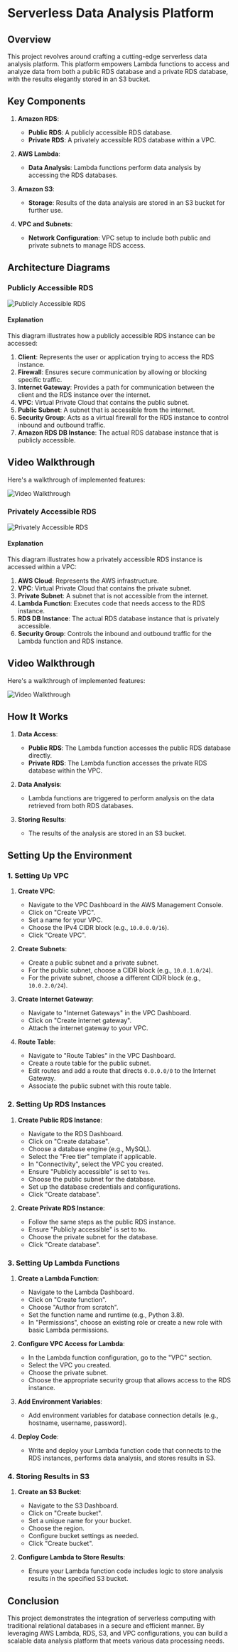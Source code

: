 # Serverless Data Analysis Platform

## Overview

This project revolves around crafting a cutting-edge serverless data analysis platform. This platform empowers Lambda functions to access and analyze data from both a public RDS database and a private RDS database, with the results elegantly stored in an S3 bucket.

## Key Components

1. **Amazon RDS**:
   - **Public RDS**: A publicly accessible RDS database.
   - **Private RDS**: A privately accessible RDS database within a VPC.

2. **AWS Lambda**:
   - **Data Analysis**: Lambda functions perform data analysis by accessing the RDS databases.

3. **Amazon S3**:
   - **Storage**: Results of the data analysis are stored in an S3 bucket for further use.

4. **VPC and Subnets**:
   - **Network Configuration**: VPC setup to include both public and private subnets to manage RDS access.

## Architecture Diagrams

### Publicly Accessible RDS

![Publicly Accessible RDS](https://github.com/shamli1997/Serverless-Data-Analysis-Platform/blob/main/Public_RDS.png)

#### Explanation
This diagram illustrates how a publicly accessible RDS instance can be accessed:

1. **Client**: Represents the user or application trying to access the RDS instance.
2. **Firewall**: Ensures secure communication by allowing or blocking specific traffic.
3. **Internet Gateway**: Provides a path for communication between the client and the RDS instance over the internet.
4. **VPC**: Virtual Private Cloud that contains the public subnet.
5. **Public Subnet**: A subnet that is accessible from the internet.
6. **Security Group**: Acts as a virtual firewall for the RDS instance to control inbound and outbound traffic.
7. **Amazon RDS DB Instance**: The actual RDS database instance that is publicly accessible.
   
## Video Walkthrough

Here's a walkthrough of implemented features:

<img src='https://github.com/shamli1997/Serverless-Data-Analysis-Platform/blob/main/public-rds-1.gif' title='Video Walkthrough' width='' alt='Video Walkthrough' />

### Privately Accessible RDS

![Privately Accessible RDS](https://github.com/shamli1997/Serverless-Data-Analysis-Platform/blob/main/Private_RDS.png)

#### Explanation
This diagram illustrates how a privately accessible RDS instance is accessed within a VPC:

1. **AWS Cloud**: Represents the AWS infrastructure.
2. **VPC**: Virtual Private Cloud that contains the private subnet.
3. **Private Subnet**: A subnet that is not accessible from the internet.
4. **Lambda Function**: Executes code that needs access to the RDS instance.
5. **RDS DB Instance**: The actual RDS database instance that is privately accessible.
6. **Security Group**: Controls the inbound and outbound traffic for the Lambda function and RDS instance.

## Video Walkthrough

Here's a walkthrough of implemented features:

<img src='https://github.com/shamli1997/Serverless-Data-Analysis-Platform/blob/main/private-vpc-1.gif' title='Video Walkthrough' width='' alt='Video Walkthrough' />

## How It Works

1. **Data Access**:
   - **Public RDS**: The Lambda function accesses the public RDS database directly.
   - **Private RDS**: The Lambda function accesses the private RDS database within the VPC.

2. **Data Analysis**:
   - Lambda functions are triggered to perform analysis on the data retrieved from both RDS databases.

3. **Storing Results**:
   - The results of the analysis are stored in an S3 bucket.

## Setting Up the Environment

### 1. Setting Up VPC

1. **Create VPC**:
   - Navigate to the VPC Dashboard in the AWS Management Console.
   - Click on "Create VPC".
   - Set a name for your VPC.
   - Choose the IPv4 CIDR block (e.g., `10.0.0.0/16`).
   - Click "Create VPC".

2. **Create Subnets**:
   - Create a public subnet and a private subnet.
   - For the public subnet, choose a CIDR block (e.g., `10.0.1.0/24`).
   - For the private subnet, choose a different CIDR block (e.g., `10.0.2.0/24`).

3. **Create Internet Gateway**:
   - Navigate to "Internet Gateways" in the VPC Dashboard.
   - Click on "Create internet gateway".
   - Attach the internet gateway to your VPC.

4. **Route Table**:
   - Navigate to "Route Tables" in the VPC Dashboard.
   - Create a route table for the public subnet.
   - Edit routes and add a route that directs `0.0.0.0/0` to the Internet Gateway.
   - Associate the public subnet with this route table.

### 2. Setting Up RDS Instances

1. **Create Public RDS Instance**:
   - Navigate to the RDS Dashboard.
   - Click on "Create database".
   - Choose a database engine (e.g., MySQL).
   - Select the "Free tier" template if applicable.
   - In "Connectivity", select the VPC you created.
   - Ensure "Publicly accessible" is set to `Yes`.
   - Choose the public subnet for the database.
   - Set up the database credentials and configurations.
   - Click "Create database".

2. **Create Private RDS Instance**:
   - Follow the same steps as the public RDS instance.
   - Ensure "Publicly accessible" is set to `No`.
   - Choose the private subnet for the database.
   - Click "Create database".

### 3. Setting Up Lambda Functions

1. **Create a Lambda Function**:
   - Navigate to the Lambda Dashboard.
   - Click on "Create function".
   - Choose "Author from scratch".
   - Set the function name and runtime (e.g., Python 3.8).
   - In "Permissions", choose an existing role or create a new role with basic Lambda permissions.

2. **Configure VPC Access for Lambda**:
   - In the Lambda function configuration, go to the "VPC" section.
   - Select the VPC you created.
   - Choose the private subnet.
   - Choose the appropriate security group that allows access to the RDS instance.

3. **Add Environment Variables**:
   - Add environment variables for database connection details (e.g., hostname, username, password).

4. **Deploy Code**:
   - Write and deploy your Lambda function code that connects to the RDS instances, performs data analysis, and stores results in S3.

### 4. Storing Results in S3

1. **Create an S3 Bucket**:
   - Navigate to the S3 Dashboard.
   - Click on "Create bucket".
   - Set a unique name for your bucket.
   - Choose the region.
   - Configure bucket settings as needed.
   - Click "Create bucket".

2. **Configure Lambda to Store Results**:
   - Ensure your Lambda function code includes logic to store analysis results in the specified S3 bucket.

## Conclusion

This project demonstrates the integration of serverless computing with traditional relational databases in a secure and efficient manner. By leveraging AWS Lambda, RDS, S3, and VPC configurations, you can build a scalable data analysis platform that meets various data processing needs.

